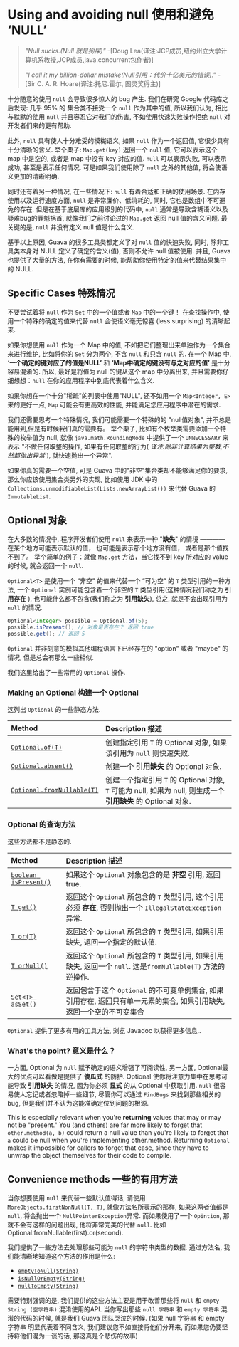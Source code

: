 # Using and avoiding null 使用和避免 ‘NULL’

> *"Null sucks.(Null 就是狗屎)"* -[Doug Lea(译注:JCP成员,纽约州立大学计算机系教授,JCP成员,java.concurrent包作者)]
>
> *"I call it my billion-dollar mistake(Null引用：代价十亿美元的错误)."* - [Sir C. A. R. Hoare(译注:托尼.霍尔, 图灵奖得主)]

十分随意的使用 `null` 会导致很多惊人的 bug 产生. 我们在研究 Google 代码库之后发现:
几乎 95% 的 集合类不接受一个 `null` 作为其中的值, 所以我们认为, 相比与默默的使用 `null` 
并且容忍它对我们的伤害, 不如使用快速失败操作拒绝 `null` 对开发者们来的更有帮助.

此外, `null` 具有使人十分难受的模糊语义, 如果 `null` 作为一个返回值, 它很少具有十分清晰的含义.
举个栗子: `Map.get(key)` 返回一个 `null` 值, 它可以表示这个 map 中是空的, 或者是 map 
中没有 key 对应的值. `null` 可以表示失败, 可以表示成功, 甚至是表示任何情况.
可是如果我们使用除了 `null` 之外的其他值, 将会使语义更加的清晰明确.

同时还有着另一种情况, 在一些情况下: `null` 有着合适和正确的使用场景.
在内存使用以及运行速度方面, `null` 是非常廉价、低消耗的, 同时, 它也是数组中不可避免的存在.
但是在基于底层库的应用级别的代码中, `null` 通常是导致含糊语义以及疑难bug的罪魁祸首,
就像我们之前讨论过的 `Map.get` 返回 null 值的含义问题. 最关键的是, `null` 并没有定义 null 值是什么含义.

基于以上原因, Guava 的很多工具类都定义了对 `null` 值的快速失败, 同时, 
除非工具类本身对 NULL 定义了确定的含义(值), 否则不允许 null 值被使用.
并且, Guava 也提供了大量的方法, 在你有需要的时候, 能帮助你使用特定的值来代替结果集中的 NULL.

## Specific Cases 特殊情况

不要尝试着将 `null` 作为 `Set` 中的一个值或者 `Map` 中的一个键！ 在查找操作中, 
使用一个特殊的确定的值来代替 `null` 会使语义毫无惊喜 (less surprising) 的清晰起来.

如果你想使用 `null` 作为一个 Map 中的值, 不如把它们整理出来单独作为一个集合来进行维护,
比如将你的 `Set` 分为两个, 不含 `null` 和只含 `null` 的. 在一个 Map 中, **‘一个确定的键对应了的值是NULL’** 和
 **‘Map中确定的键没有与之对应的值’** 是十分容易混淆的. 所以, 最好是将值为 null 的键从这个 map 中分离出来,
 并且需要你仔细想想：`null` 在你的应用程序中到底代表着什么含义.

如果你想在一个十分"稀疏"的列表中使用"NULL", 还不如用一个 `Map<Integer, E>` 来的更好一点,
`Map` 可能会有更高效的性能, 并能满足您应用程序中潜在的需求.

我们还需要思考一个特殊情况, 我们可能需要一个特殊的的 "null值对象", 并不总是能用到,但是有时候我们真的需要有。
举个栗子, 比如有个枚举类需要添加一个特殊的枚举值为 null, 就像 `java.math.RoundingMode` 中提供了一个 `UNNECESSARY` 来表示 "不做任何取整的操作,
如果有任何取整的行为( _译注:除非计算结果为整数,不然都抛出异常_ ), 就快速抛出一个异常".

如果你真的需要一个空值, 可是 Guava 中的"非空"集合类却不能够满足你的要求,
那么你应该使用集合类另外的实现, 比如使用 JDK 中的 `Collections.unmodifiableList(Lists.newArrayList())`
来代替 Guava 的 `ImmutableList`.

## Optional 对象

在大多数的情况中, 程序开发者们使用 `null` 来表示一种 "**缺失**" 的情境 ———— 
在某个地方可能表示默认的值， 也可能是表示那个地方没有值， 或者是那个值找不到了。
举个简单的例子：就像 `Map.get` 方法，当它找不到 key 所对应的 value 的时候, 就会返回一个 `null`.

`Optional<T>` 是使用一个 “非空” 的值来代替一个 “可为空” 的 `T` 类型引用的一种方法, 
一个 `Optional` 实例可能包含着一个非空的 `T` 类型引用(这种情况我们称之为 **引用存在** ),
也可能什么都不包含(我们称之为 **引用缺失**), 总之, 就是不会出现引用为 `null` 的情况.

```java
Optional<Integer> possible = Optional.of(5);
possible.isPresent(); // 对象是否存在？ 返回 true
possible.get(); // 返回 5
```

`Optional` 并非刻意的模拟其他编程语言下已经存在的 "option" 或者 "maybe" 的情况,
但是总会有那么一些相似.

我们这里给出了一些常用的 `Optional` 操作.

### Making an Optional 构建一个 Optional

这列出 `Optional` 的一些静态方法.

Method                       | Description 描述
:--------------------------- | :----------
[`Optional.of(T)`]           | 创建指定引用 `T` 的 Optional 对象, 如果该引用为 `null` 则快速失败.
[`Optional.absent()`]        | 创建一个 **引用缺失** 的 Optional 对象.
[`Optional.fromNullable(T)`] | 创建一个指定引用 `T` 的 Optional 对象, `T` 可能为 null, 如果为 null, 则生成一个 **引用缺失** 的 Optional 对象.

### Optional 的查询方法

这些方法都不是静态的.

Method                  | Description 描述
:---------------------- | :----------
[`boolean isPresent()`] | 如果这个 `Optional` 对象包含的是 **非空** 引用, 返回 true.
[`T get()`]             | 返回这个 `Optional` 所包含的 `T` 类型引用,  这个引用必须 **存在**, 否则抛出一个 `IllegalStateException` 异常.
[`T or(T)`]             | 返回这个 `Optional` 所包含的 `T` 类型引用, 如果引用缺失, 返回一个指定的默认值.
[`T orNull()`]          | 返回这个 `Optional` 所包含的 `T` 类型引用, 如果引用缺失, 返回一个 `null`. 这是`fromNullable(T)` 方法的逆操作.
[`Set<T> asSet()`]      | 返回包含于这个 `Optional` 的不可变单例集合, 如果引用存在, 返回只有单一元素的集合, 如果引用缺失, 返回一个空的不可变集合

`Optional` 提供了更多有用的工具方法, 浏览 Javadoc 以获得更多信息..

### What's the point? 意义是什么？

一方面, Optional 为 `null` 赋予确定的语义增强了可阅读性, 另一方面, Optional最大的优点可以看做是提供了 **傻瓜式** 的防护.
Optional 使你将注意力集中在思考可能导致 **引用缺失** 的情况, 因为你必须 **显式** 的从 Optional 中获取引用.
`null` 很容易使人忘记或者忽略掉一些细节, 尽管你可以通过 `FindBugs` 来找到那些相关的bug, 但是我们并不认为这能准确定位到问题的根源. 

This is especially relevant when you're **returning** values that may or may not
be "present." You (and others) are far more likely to forget that
`other.method(a, b)` could return a null value than you're likely to forget that
`a` could be null when you're implementing other.method. Returning `Optional`
makes it impossible for callers to forget that case, since they have to unwrap
the object themselves for their code to compile.

## Convenience methods 一些的有用方法

当你想要使用 `null` 来代替一些默认值得话, 请使用 [`MoreObjects.firstNonNull(T, T)`],
就像方法名所表示的那样, 如果这两者值都是 `null`, 将会抛出一个 `NullPointerException`异常.
而如果使用了一个 `Opintion`, 那就不会有这样的问题出现, 他将非常完美的代替 `null`. 比如 Optional.fromNullable(first).or(second).

我们提供了一些方法去处理那些可能为 `null` 的字符串类型的数据. 通过方法名, 我们能清晰地知道这个方法的作用是什么:

*   [`emptyToNull(String)`]
*   [`isNullOrEmpty(String)`]
*   [`nullToEmpty(String)`]

需要特别强调的是, 我们提供的这些方法主要是用于改善那些将 `null` 和 `empty String (空字符串)` 混淆使用的API.
当你写出那些 `null 字符串` 和 `empty 字符串` 混淆的代码的时候, 就是我们 Guava 团队哭泣的时候.
(如果 null 字符串 和 empty 字符串 明显代表着不同含义, 我们建议您不如直接将他们分开来,
而如果您仍要坚持将他们混为一谈的话, 那这真是个悲伤的故事)

[Doug Lea]: http://en.wikipedia.org/wiki/Doug_Lea
[Sir C. A. R. Hoare]: http://en.wikipedia.org/wiki/C._A._R._Hoare
[`Optional.of(T)`]: http://google.github.io/guava/releases/snapshot/api/docs/com/google/common/base/Optional.html#of-T-
[`Optional.absent()`]: http://google.github.io/guava/releases/snapshot/api/docs/com/google/common/base/Optional.html#absent--
[`Optional.fromNullable(T)`]: http://google.github.io/guava/releases/snapshot/api/docs/com/google/common/base/Optional.html#fromNullable-T-
[`boolean isPresent()`]: http://google.github.io/guava/releases/snapshot/api/docs/com/google/common/base/Optional.html#isPresent--
[`T get()`]: http://google.github.io/guava/releases/snapshot/api/docs/com/google/common/base/Optional.html#get--
[`T or(T)`]: http://google.github.io/guava/releases/snapshot/api/docs/com/google/common/base/Optional.html#or-T-
[`T orNull()`]: http://google.github.io/guava/releases/snapshot/api/docs/com/google/common/base/Optional.html#orNull--
[`Set<T> asSet()`]: http://google.github.io/guava/releases/snapshot/api/docs/com/google/common/base/Optional.html#asSet--
[`MoreObjects.firstNonNull(T, T)`]: http://google.github.io/guava/releases/snapshot/api/docs/com/google/common/base/MoreObjects.html#firstNonNull-T-T-
[`emptyToNull(String)`]: http://google.github.io/guava/releases/snapshot/api/docs/com/google/common/base/Strings.html#emptyToNull-java.lang.String-
[`isNullOrEmpty(String)`]: http://google.github.io/guava/releases/snapshot/api/docs/com/google/common/base/Strings.html#isNullOrEmpty-java.lang.String-
[`nullToEmpty(String)`]: http://google.github.io/guava/releases/snapshot/api/docs/com/google/common/base/Strings.html#nullToEmpty-java.lang.String-

